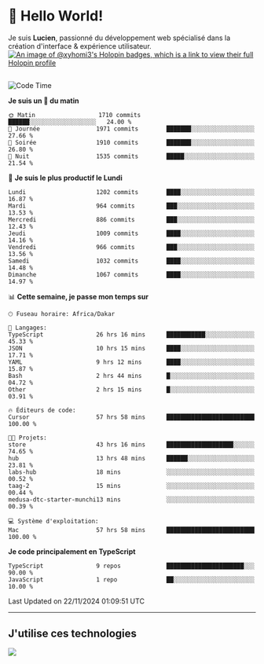 # 👋 Hello World!

Je suis **Lucien**, passionné du développement web spécialisé dans la création d'interface & expérience utilisateur.
[![An image of @xyhomi3's Holopin badges, which is a link to view their full Holopin profile](https://holopin.me/xyhomi3)](https://holopin.io/@xyhomi3)

##

<!--START_SECTION:waka-->
![Code Time](http://img.shields.io/badge/Code%20Time-2%2C573%20hrs%2041%20mins-blue)

**Je suis un 🐤 du matin** 

```text
🌞 Matin                  1710 commits        ██████░░░░░░░░░░░░░░░░░░░   24.00 % 
🌆 Journée                1971 commits        ███████░░░░░░░░░░░░░░░░░░   27.66 % 
🌃 Soirée                 1910 commits        ███████░░░░░░░░░░░░░░░░░░   26.80 % 
🌙 Nuit                   1535 commits        █████░░░░░░░░░░░░░░░░░░░░   21.54 % 
```
📅 **Je suis le plus productif le Lundi** 

```text
Lundi                    1202 commits        ████░░░░░░░░░░░░░░░░░░░░░   16.87 % 
Mardi                    964 commits         ███░░░░░░░░░░░░░░░░░░░░░░   13.53 % 
Mercredi                 886 commits         ███░░░░░░░░░░░░░░░░░░░░░░   12.43 % 
Jeudi                    1009 commits        ████░░░░░░░░░░░░░░░░░░░░░   14.16 % 
Vendredi                 966 commits         ███░░░░░░░░░░░░░░░░░░░░░░   13.56 % 
Samedi                   1032 commits        ████░░░░░░░░░░░░░░░░░░░░░   14.48 % 
Dimanche                 1067 commits        ████░░░░░░░░░░░░░░░░░░░░░   14.97 % 
```


📊 **Cette semaine, je passe mon temps sur** 

```text
🕑︎ Fuseau horaire: Africa/Dakar

💬 Langages: 
TypeScript               26 hrs 16 mins      ███████████░░░░░░░░░░░░░░   45.33 % 
JSON                     10 hrs 15 mins      ████░░░░░░░░░░░░░░░░░░░░░   17.71 % 
YAML                     9 hrs 12 mins       ████░░░░░░░░░░░░░░░░░░░░░   15.87 % 
Bash                     2 hrs 44 mins       █░░░░░░░░░░░░░░░░░░░░░░░░   04.72 % 
Other                    2 hrs 15 mins       █░░░░░░░░░░░░░░░░░░░░░░░░   03.91 % 

🔥 Éditeurs de code: 
Cursor                   57 hrs 58 mins      █████████████████████████   100.00 % 

🐱‍💻 Projets: 
store                    43 hrs 16 mins      ███████████████████░░░░░░   74.65 % 
hub                      13 hrs 48 mins      ██████░░░░░░░░░░░░░░░░░░░   23.81 % 
labs-hub                 18 mins             ░░░░░░░░░░░░░░░░░░░░░░░░░   00.52 % 
taag-2                   15 mins             ░░░░░░░░░░░░░░░░░░░░░░░░░   00.44 % 
medusa-dtc-starter-munchi13 mins             ░░░░░░░░░░░░░░░░░░░░░░░░░   00.39 % 

💻 Système d'exploitation: 
Mac                      57 hrs 58 mins      █████████████████████████   100.00 % 
```

**Je code principalement en TypeScript** 

```text
TypeScript               9 repos             ██████████████████████░░░   90.00 % 
JavaScript               1 repo              ██░░░░░░░░░░░░░░░░░░░░░░░   10.00 % 
```




 Last Updated on 22/11/2024 01:09:51 UTC
<!--END_SECTION:waka-->
---

## J'utilise ces technologies

<p align="left">
  <a href="https://skillicons.dev">
    <img src="https://skillicons.dev/icons?i=ts,js,md,scss,tailwind,react,docker,express,astro,vite,nextjs,vercel,figma,ableton" />
  </a>
</p>


